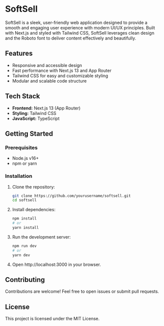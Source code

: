 # SoftSell

SoftSell is a sleek, user-friendly web application designed to provide a smooth and engaging user experience with modern UI/UX principles. Built with Next.js and styled with Tailwind CSS, SoftSell leverages clean design and the Roboto font to deliver content effectively and beautifully.

## Features

- Responsive and accessible design
- Fast performance with Next.js 13 and App Router
- Tailwind CSS for easy and customizable styling
- Modular and scalable code structure

## Tech Stack

- **Frontend:** Next.js 13 (App Router)
- **Styling:** Tailwind CSS
- **JavaScript:** TypeScript

## Getting Started

### Prerequisites

- Node.js v16+
- npm or yarn

### Installation

1. Clone the repository:

   ```bash
   git clone https://github.com/yourusername/softsell.git
   cd softsell
   ```

2. Install dependencies:

   ```bash
   npm install
   # or
   yarn install
   ```

3. Run the development server:

   ```bash
   npm run dev
   # or
   yarn dev
   ```

4. Open http://localhost:3000 in your browser.

## Contributing

Contributions are welcome! Feel free to open issues or submit pull requests.

## License

This project is licensed under the MIT License.
